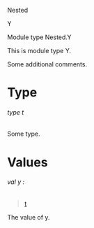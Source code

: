 Nested

Y

Module type Nested.Y

This is module type Y.

Some additional comments.

# Type

<a id="type-t"></a>

###### type t

Some type.

# Values

<a id="val-y"></a>

###### val y :

> [t](#type-t)


The value of y.